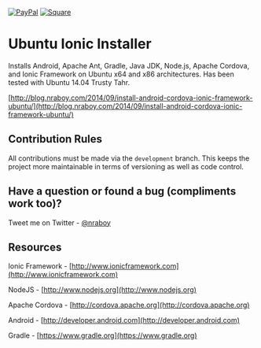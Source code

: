[![PayPal](https://img.shields.io/badge/paypal-donate-yellow.svg)](https://paypal.me/nraboy)
[![Square](https://img.shields.io/badge/square-donate-yellow.svg)](https://cash.me/$nraboy)


# Ubuntu Ionic Installer

Installs Android, Apache Ant, Gradle, Java JDK, Node.js, Apache Cordova, and Ionic Framework on Ubuntu x64 and x86 architectures.  Has been tested with Ubuntu 14.04 Trusty Tahr.

[http://blog.nraboy.com/2014/09/install-android-cordova-ionic-framework-ubuntu/](http://blog.nraboy.com/2014/09/install-android-cordova-ionic-framework-ubuntu/)

## Contribution Rules

All contributions must be made via the `development` branch.  This keeps the project more maintainable in terms of versioning as well as code control.

## Have a question or found a bug (compliments work too)?

Tweet me on Twitter - [@nraboy](https://www.twitter.com/nraboy)

## Resources

Ionic Framework - [http://www.ionicframework.com](http://www.ionicframework.com)

NodeJS - [http://www.nodejs.org](http://www.nodejs.org)

Apache Cordova - [http://cordova.apache.org](http://cordova.apache.org)

Android - [http://developer.android.com](http://developer.android.com)

Gradle - [https://www.gradle.org](https://www.gradle.org)
